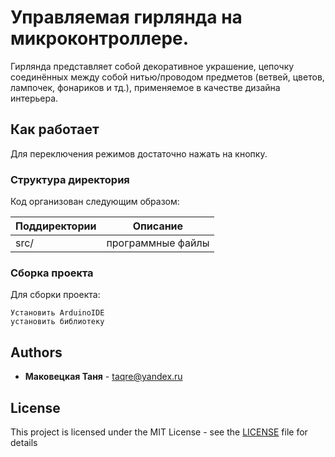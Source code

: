 # Управляемая гирлянда на микроконтроллере. 
Гирлянда представляет собой декоративное украшение, цепочку соединённых между собой нитью/проводом предметов (ветвей, цветов, лампочек, фонариков и тд.), применяемое в качестве дизайна интерьера.

## Как работает
Для переключения режимов достаточно нажать на кнопку.

### Структура директория
Код организован следующим образом:

Поддиректории	 | Описание
-------------|-------------------
src/         | программные файлы


### Сборка проекта
Для сборки проекта:
````
Установить ArduinoIDE
установить библиотеку 
````

## Authors
* **Маковецкая Таня** - taqre@yandex.ru

## License
This project is licensed under the MIT License - see the [LICENSE](LICENSE) file for details
